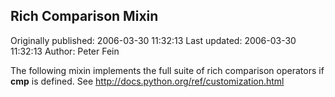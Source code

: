 ## Rich Comparison Mixin 
Originally published: 2006-03-30 11:32:13 
Last updated: 2006-03-30 11:32:13 
Author: Peter Fein 
 
The following mixin implements the full suite of rich comparison operators if __cmp__ is defined.  See http://docs.python.org/ref/customization.html
